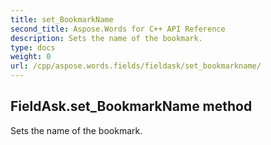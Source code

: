 ```yaml
---
title: set_BookmarkName
second_title: Aspose.Words for C++ API Reference
description: Sets the name of the bookmark. 
type: docs
weight: 0
url: /cpp/aspose.words.fields/fieldask/set_bookmarkname/
---
```

## FieldAsk.set_BookmarkName method


Sets the name of the bookmark.

